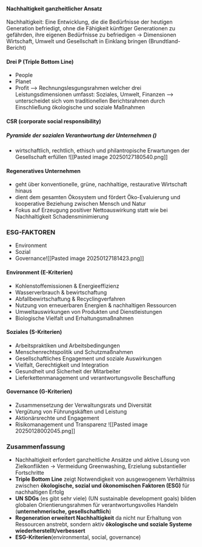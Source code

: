 #### Nachhaltigkeit ganzheitlicher Ansatz
Nachhaltigkeit: Eine Entwicklung, die die Bedürfnisse der heutigen Generation befriedigt, ohne die Fähigkeit künftiger Generationen zu gefährden, ihre eigenen Bedürfnisse zu befriedigen
-> Dimensionen Wirtschaft, Umwelt und Gesellschaft in Einklang bringen
(Brundtland-Bericht)

#### Drei P (Triple Bottom Line)
- People 
- Planet
- Profit
--> Rechnungslesgungsrahmen welcher drei Leistungsdimensionen umfasst: Soziales, Umwelt, Finanzen
--> unterscheidet sich vom traditionellen Berichtsrahmen durch Einschließung ökologische und soziale Maßnahmen
#### CSR (corporate social responsibility)
##### Pyramide der sozialen Verantwortung der Unternehmen ()
- wirtschaftlich, rechtlich, ethisch und philantropische Erwartungen der Gesellschaft erfüllen
![[Pasted image 20250127180540.png]]
#### Regeneratives Unternehmen 
- geht über konventionelle, grüne, nachhaltige, restaurative Wirtschaft hinaus
- dient dem gesamten Ökosystem und fördert Öko-Evaluierung und kooperative Beziehung zwischen Mensch und Natur
- Fokus auf Erzeugung positiver Nettoauswirkung statt wie bei Nachhaltigkeit Schadensminimierung 

### ESG-FAKTOREN
- Environment
- Sozial
- Governance![[Pasted image 20250127181423.png]]

#### Environment (E-Kriterien)
- Kohlenstoffemissionen & Energieeffizienz
- Wasserverbrauch & bewirtschaftung
- Abfallbewirtschaftung & Recyclingverfahren
- Nutzung von erneuerbaren Energien & nachhaltigen Ressourcen
- Umweltauswirkungen von Produkten und Dienstleistungen 
- Biologische Vielfalt und Erhaltungsmaßnahmen

#### Soziales (S-Kriterien)
- Arbeitspraktiken und Arbeitsbedingungen 
- Menschenrechtspolitik und Schutzmaßnahmen
- Gesellschaftliches Engagement und soziale Auswirkungen
- Vielfalt, Gerechtigkeit und Integration
- Gesundheit und Sicherheit der Mitarbeiter
- Lieferkettenmanagement und verantwortungsvolle Beschaffung

#### Governance (G-Kriterien)
- Zusammensetzung der Verwaltungsrats und Diversität
- Vergütung von Führungskäften und Leistung
- Aktionärsrechte und Engagement
- Risikomanagement und Transparenz
![[Pasted image 20250128002045.png]]
### Zusammenfassung
- Nachhaltigkeit erfordert ganzheitliche Ansätze und aktive Lösung von Zielkonflikten -> Vermeidung Greenwashing, Erzielung substantieller Fortschritte
- **Triple Bottom Line** zeigt Notwendigkeit von ausgewogenem Verhältniss zwischen **ökologische, sozial und ökonomischen Faktoren (ESG)** für nachhaltigen Erfolg
- **UN SDGs** (es gibt sehr viele) (UN sustainable development goals) bilden globalen Orientierungsrahmen für verantwortungsvolles Handeln (**unternehmerische, gesellschaftlich**)
- **Regeneration erweitert Nachhaltigkeit** da nicht nur Erhaltung von Ressourcen anstrebt, sondern aktiv **ökologische und soziale Systeme wiederherstellt/verbessert**
- **ESG-Kriterien**(environmental, social, governance)
